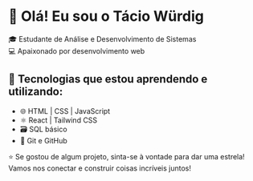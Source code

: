 # 👋 Olá! Eu sou o Tácio Würdig

🎓 Estudante de Análise e Desenvolvimento de Sistemas  
💻 Apaixonado por desenvolvimento web 

## 🚀 Tecnologias que estou aprendendo e utilizando:

- 🌐 HTML | CSS | JavaScript
- ⚛️ React | Tailwind CSS
- 🗃️ SQL básico
- 🔧 Git e GitHub


⭐️ Se gostou de algum projeto, sinta-se à vontade para dar uma estrela!  
Vamos nos conectar e construir coisas incríveis juntos!
